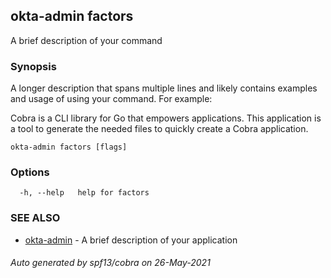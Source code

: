 ## okta-admin factors

A brief description of your command

### Synopsis

A longer description that spans multiple lines and likely contains examples
and usage of using your command. For example:

Cobra is a CLI library for Go that empowers applications.
This application is a tool to generate the needed files
to quickly create a Cobra application.

```
okta-admin factors [flags]
```

### Options

```
  -h, --help   help for factors
```

### SEE ALSO

* [okta-admin](okta-admin.md)	 - A brief description of your application

###### Auto generated by spf13/cobra on 26-May-2021
